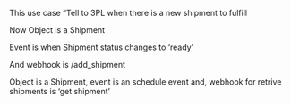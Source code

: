 This use case “Tell to 3PL when there is a new shipment to fulfill

Now Object is a Shipment

Event is when Shipment status changes to ‘ready’

And webhook is /add_shipment

Object is a Shipment, event is an schedule event and, webhook for retrive shipments is ‘get shipment’
